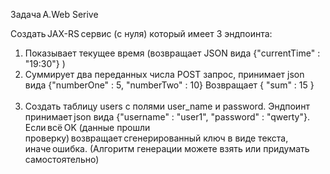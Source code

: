    Задача A.Web Serive 

   Создать JAX-RS сервис (с нуля) который имеет 3 эндпоинта: 

1) Показывает текущее время (возвращает JSON вида {"currentTime" : "19:30"} )
                 
2) Суммирует два переданных числа 
   POST запрос, принимает json вида {"numberOne" : 5, "numberTwo" : 10}
   Возвращает { "sum" : 15 }         
      
3) Создать таблицу users с полями user_name и password. 
   Эндпоинт принимает json вида {"username" : "user1", "password" : "qwerty"}. 
   Если всё OK (данные прошли проверку) возвращает сгенерированный ключ в виде текста, иначе ошибка. 
   (Алгоритм генерации можете взять или придумать самостоятельно) 